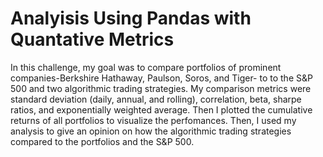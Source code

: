 # Analyisis Using Pandas with Quantative Metrics
In this challenge, my goal was to compare portfolios of prominent companies-Berkshire Hathaway, Paulson, Soros, and Tiger- to to the S&P 500 and two algorithmic trading strategies. My comparison metrics were standard deviation (daily, annual, and rolling), correlation, beta, sharpe ratios, and exponentially weighted average. Then I plotted the cumulative returns of all portfolios to visualize the perfomances. Then, I used my analysis to give an opinion on how the algorithmic trading strategies compared to the portfolios and the S&P 500.
